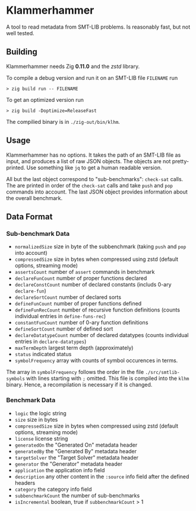 # Klammerhammer

A tool to read metadata from SMT-LIB problems.  Is reasonably fast, but not well
tested.

## Building

Klammerhammer needs Zig **0.11.0** and the *zstd* library.

To compile a debug version and run it on an SMT-LIB file `FILENAME` run
```
> zig build run -- FILENAME
```

To get an optimized version run
```
> zig build -Doptimize=ReleaseFast
```

The compilied binary is in `./zig-out/bin/klhm`.

## Usage

Klammerhammer has no options.  It takes the path of an SMT-LIB file as input,
and produces a list of raw JSON objects.  The objects are not pretty-printed.
Use something like `jq` to get a human readable version.

All but the last object correspond to "sub-benchmarks":  `check-sat` calls.
The are printed in order of the `check-sat` calls and take `push` and `pop`
commands into account.  The last JSON object provides information about the
overall benchmark.

## Data Format

### Sub-benchmark Data

* `normalizedSize` size in byte of the subbenchmark (taking `push` and `pop` into account)
* `compressedSize` size in bytes when compressed using zstd (default options, streaming mode)
* `assertsCount` number of `assert` commands in benchmark
* `declareFunCount` number of proper functions declared
* `declareConstCount` number of declared constants (includs 0-ary `declare-fun`)
* `declareSortCount` number of declared sorts
* `defineFunCount` number of proper functions defined
* `defineFunRecCount` number of recursive function definitions (counts individual entries in `define-funs-rec`)
* `constantFunCount` number of 0-ary function definitions
* `defineSortCount` number of defined sort
* `declareDatatypeCount` number of declared datatypes (counts individual entries in `declare-datatypes`)
* `maxTermDepth` largest term depth (approximately)
* `status` indicated status
* `symbolFrequency` array with counts of symbol occurences in terms.

The array in `symbolFrequency` follows the order in the file
`./src/smtlib-symbols` with lines starting with `;` omitted.  This file is
compiled into the `klhm` binary.  Hence, a recompilation is necessary if it is
changed.

### Benchmark Data

* `logic` the logic string
* `size` size in bytes
* `compressedSize` size in bytes when compressed using zstd (default options, streaming mode)
* `license` license string
* `generatedOn` the "Generated On" metadata header
* `generatedBy` the "Generated By" metadata header
* `targetSolver` the "Target Solver" metadata header
* `generator` the "Generator" metadata header
* `application` the application info field
* `description` any other content in the `:source` info field after the defined headers
* `category` the category info field
* `subbenchmarkCount` the number of sub-benchmarks
* `isIncremental` boolean, true if `subbenchmarkCount` > 1

